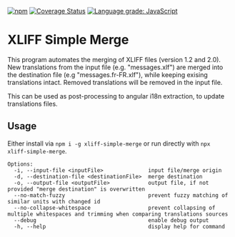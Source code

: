 [![npm](https://img.shields.io/npm/v/xliff-simple-merge)](https://www.npmjs.com/package/xliff-simple-merge)
[![Coverage Status](https://coveralls.io/repos/github/daniel-sc/xliff-simple-merge/badge.svg?branch=main)](https://coveralls.io/github/daniel-sc/xliff-simple-merge?branch=main)
[![Language grade: JavaScript](https://img.shields.io/lgtm/grade/javascript/g/daniel-sc/xliff-simple-merge.svg?logo=lgtm&logoWidth=18)](https://lgtm.com/projects/g/daniel-sc/xliff-simple-merge/context:javascript)

# XLIFF Simple Merge

This program automates the merging of XLIFF files (version 1.2 and 2.0). 
New translations from the input file (e.g. "messages.xlf") are merged into the destination file (e.g "messages.fr-FR.xlf"), while keeping exising translations intact. 
Removed translations will be removed in the input file.

This can be used as post-processing to angular i18n extraction, to update translations files.

## Usage

Either install via `npm i -g xliff-simple-merge` or run directly with `npx xliff-simple-merge`.

```text
Options:
  -i, --input-file <inputFile>              input file/merge origin
  -d, --destination-file <destinationFile>  merge destination
  -o, --output-file <outputFile>            output file, if not provided "merge destination" is overwritten
  --no-match-fuzzy                          prevent fuzzy matching of similar units with changed id
  --no-collapse-whitespace                  prevent collapsing of multiple whitespaces and trimming when comparing translations sources
  --debug                                   enable debug output
  -h, --help                                display help for command
```
